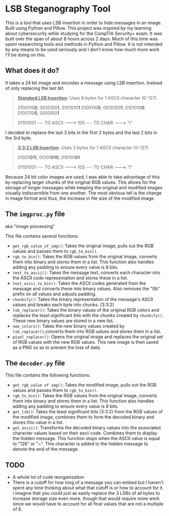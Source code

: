 # LSB Steganography Tool
This is a tool that uses LSB insertion in order to hide messages in an image. Built using Python and Pillow. This project was inspired by my learning about cybersecurity while studying for the CompTIA Security+ exam. It was built over the span of about 8 hours across 2 days. Much of this time was spent researching tools and methods in Python and Pillow. It is not intended by any means to be used seriously and I don't know how much more work I'll be doing on this. 

## What does it do?
It takes a 24 bit image and encodes a message using LSB insertion. Instead of only replacing the last bit:
> <u><b>Standard LSB Insertion</b></u>: Uses 8 bytes for 1 ASCII character (0-127)
> 
> 0100110<b>0</b>, 0010100<b>1</b>, 0101010<b>1</b> 0100110<b>0</b>, 0010100<b>1</b>, 0101010<b>0</b> 0100110<b>0</b>, 0010100<b>1</b>
> 
> 01101001 --- TO ASCII ---> 105 --- TO CHAR ---> "i" 

I decided to replace the last 3 bits in the first 2 bytes and the last 2 bits in the 3rd byte.
> <u><b>3:3:2 LSB Insertion</b></u>: Uses 3 bytes for 1 ASCII character (0-127)
> 
> 01001<b>011</b>, 00101<b>010</b>, 010101<b>01</b>
> 
> 01101001 --- TO ASCII ---> 105 --- TO CHAR ---> "i" 

Because 24 bit color images are used, I was able to take advantage of this by replacing larger chunks of the original RGB values. This allows for the storage of longer messages while keeping the original and modified images visually indiscernible from one another. The most obvious tell is the change in image format and thus, the increase in file size of the modified image.



## The <code>imgproc.py</code> file
aka "image processing"

This file contains several functions:
* <code>get_rgb_value_of_img()</code>: Takes the original image, pulls out the RGB values and passes them to <code>rgb_to_bin()</code>.
* <code>rgb_to_bin()</code>: Takes the RGB values from the original image, converts them into binary and stores them in a list. This function also handles adding any padding to ensure every value is 8 bits.
* <code>text_to_ascii()</code>: Takes the message text, converts each character into the ASCII code representation and stores these in a list.
* <code>text_ascii_to_bin()</code>: Takes the ASCII codes generated from the message and converts these into binary values. Also removes the "0b" prefix on all values and adjusts padding.
* <code>chunkify()</code>: Takes the binary representation of the message's ASCII values and breaks each byte into chunks. (3:3:2)
* <code>lsb_replacer()</code>: Takes the binary values of the original RGB colors and replaces the least significant bits with the chunks created by <code>chunkify()</code>. These new binary values are stored in a new list.
* <code>new_colors()</code>: Takes the new binary values created by <code>lsb_replacer()</code>,converts them into RGB values and stores them in a list.
* <code>pixel_replacer()</code>: Opens the original image and replaces the original set of RGB values with the new RGB values. This new image is then saved as a PNG so as to prevent the loss of data.


## The <code>decoder.py</code> file
This file contains the following functions:
* <code>get_rgb_value of img()</code>: Takes the modified image, pulls out the RGB values and passes them to <code>rgb_to_bin()</code>.
* <code>rgb_to_bin()</code>: Takes the RGB values from the original image, converts them into binary and stores them in a list. This function also handles adding any padding to ensure every value is 8 bits.
* <code>get_lsb()</code>: Takes the least significant bits (3:3:2) from the RGB values of the modified image, combines them to form the decoded binary and stores this value in a list. 
* <code>get_ascii()</code>: Transforms the decoded binary values into the associated character values based on their ascii code. Combines them to display the hidden message. This function stops when the ASCII value is equal to "126" or "~". This character is added to the hidden message to denote the end of the message.


## TODO
* A whole lot of code reorganization
* There is a cutoff for how long of a message you can embed but I haven't spent any time thinking about what that cutoff is or how to account for it. I imagine that you could just as easily replace the 3 LSBs of all bytes to increase storage size even more, though that would require more work since we would have to account for all final values that are not a multiple of 8.
